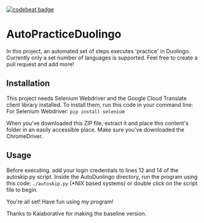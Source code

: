[![codebeat badge](https://codebeat.co/badges/c65ff2d6-63ce-44e2-aa28-d39baeb50720)](https://codebeat.co/projects/github-com-kalaborative-autoduolingo-master)
# AutoPracticeDuolingo
In this project, an automated set of steps executes 'practice' in Duolingo. Currently only a set number of languages is supported. Feel free to create a pull request and add more!

## Installation
This project needs Selenium Webdriver and the Google Cloud Translate client library installed. To install them, run this code in your command line:  
For Selenium Webdriver:
`pip install selenium`

When you've downloaded this ZIP file, extract it and place this content's folder in an easily accessible place.
Make sure you've downloaded the ChromeDriver.

## Usage
Before executing. add your login credentials to lines 12 and 14 of the autoskip.py script.
Inside the AutoDuolingo directory, run the program using this code: `./autoskip.py` (*NIX based systems) or double click on the script file to begin.

You're all set! Have fun using my program!

Thanks to Kalaborative for making the baseline version.
